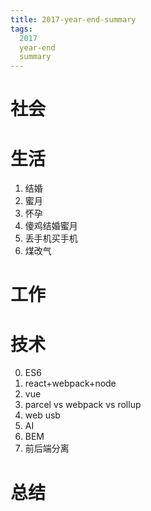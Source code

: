 ```yaml
---
title: 2017-year-end-summary
tags:
  2017
  year-end
  summary
---
```


# 社会

# 生活
1. 结婚
2. 蜜月
3. 怀孕
4. 傻鸡结婚蜜月
5. 丢手机买手机
6. 煤改气

# 工作
# 技术
0. ES6
1. react+webpack+node
2. vue
3. parcel vs webpack vs rollup
4. web usb
5. AI
6. BEM
7. 前后端分离


# 总结
